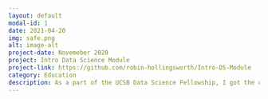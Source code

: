 ```yaml
---
layout: default
modal-id: 1
date: 2021-04-20
img: safe.png
alt: image-alt
project-date: Novemeber 2020
project: Intro Data Science Module
project-link: https://github.com/robin-hollingsworth/Intro-DS-Module
category: Education
description: As a part of the UCSB Data Science Fellowship, I got the opportunity to serve on the Tutoring Committee and create a data science activity for an introductory data science course offered at UCSB. My module explored a dataset from Kaggle on post-undergraduate jobs and salaries. The class uses a Python package called _datascience_ and the module was created in a Jupyter Notebook.
---
```


